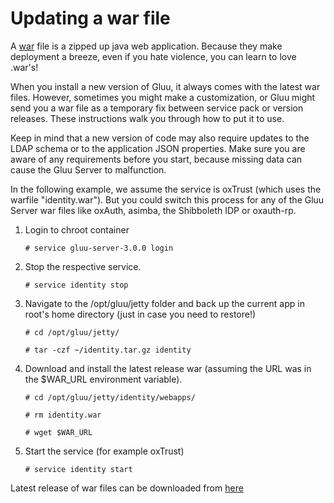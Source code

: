 # Updating a war file

A [war](https://en.wikipedia.org/wiki/WAR_(file_format)) file is a 
zipped up java web application. Because they make deployment a breeze,
even if you hate violence, you can learn to love .war's!

When you install a new version of Gluu, it always comes with the latest
war files. However, sometimes you might make a customization, or 
Gluu might send you a war file as a temporary fix between
service pack or version releases. These instructions walk you through
how to put it to use. 

Keep in mind that a new version of code may also require updates to
the LDAP schema or to the application JSON properties. Make sure 
you are aware of any requirements before you start, because missing
data can cause the Gluu Server to malfunction.

In the following example, we assume the service is oxTrust (which
uses the warfile "identity.war"). But you could switch this process 
for any of the Gluu Server war files like oxAuth, asimba, the 
Shibboleth IDP or oxauth-rp.

1. Login to chroot container 

    `# service gluu-server-3.0.0 login`
    
2. Stop the respective service. 

    `# service identity stop`
    
3. Navigate to the /opt/gluu/jetty folder and back up the current app
in root's home directory (just in case you need to restore!)

    `# cd /opt/gluu/jetty/`
    
    `# tar -czf ~/identity.tar.gz identity`
    

4. Download and install the latest release war (assuming the 
URL was in the $WAR_URL environment variable).

    `# cd /opt/gluu/jetty/identity/webapps/`
    
    `# rm identity.war`
    
    `# wget $WAR_URL`
    

5. Start the service (for example oxTrust)
    
    `# service identity start`
    
Latest release of war files can be downloaded from [here](https://ox.gluu.org/maven/org/xdi/oxtrust-server/)
